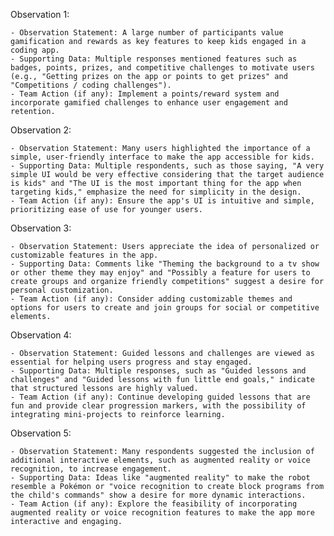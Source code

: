 Observation 1:

    - Observation Statement: A large number of participants value gamification and rewards as key features to keep kids engaged in a coding app.
    - Supporting Data: Multiple responses mentioned features such as badges, points, prizes, and competitive challenges to motivate users (e.g., "Getting prizes on the app or points to get prizes" and "Competitions / coding challenges").
    - Team Action (if any): Implement a points/reward system and incorporate gamified challenges to enhance user engagement and retention.

Observation 2:

    - Observation Statement: Many users highlighted the importance of a simple, user-friendly interface to make the app accessible for kids.
    - Supporting Data: Multiple respondents, such as those saying, "A very simple UI would be very effective considering that the target audience is kids" and "The UI is the most important thing for the app when targeting kids," emphasize the need for simplicity in the design.
    - Team Action (if any): Ensure the app's UI is intuitive and simple, prioritizing ease of use for younger users.

Observation 3:

    - Observation Statement: Users appreciate the idea of personalized or customizable features in the app.
    - Supporting Data: Comments like "Theming the background to a tv show or other theme they may enjoy" and "Possibly a feature for users to create groups and organize friendly competitions" suggest a desire for personal customization.
    - Team Action (if any): Consider adding customizable themes and options for users to create and join groups for social or competitive elements.

Observation 4:

    - Observation Statement: Guided lessons and challenges are viewed as essential for helping users progress and stay engaged.
    - Supporting Data: Multiple responses, such as "Guided lessons and challenges" and "Guided lessons with fun little end goals," indicate that structured lessons are highly valued.
    - Team Action (if any): Continue developing guided lessons that are fun and provide clear progression markers, with the possibility of integrating mini-projects to reinforce learning.

Observation 5:

    - Observation Statement: Many respondents suggested the inclusion of additional interactive elements, such as augmented reality or voice recognition, to increase engagement.
    - Supporting Data: Ideas like "augmented reality" to make the robot resemble a Pokémon or "voice recognition to create block programs from the child's commands" show a desire for more dynamic interactions.
    - Team Action (if any): Explore the feasibility of incorporating augmented reality or voice recognition features to make the app more interactive and engaging.

